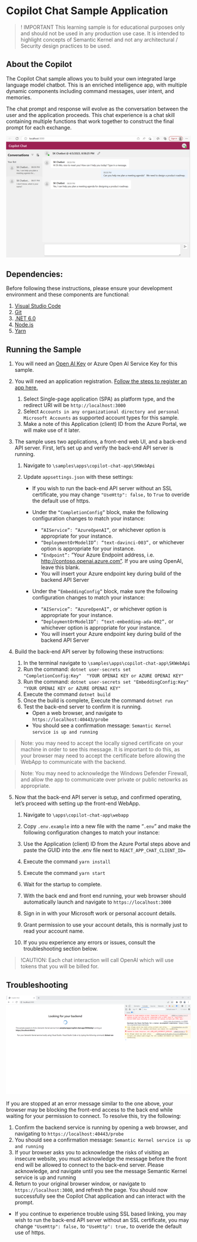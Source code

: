 # Copilot Chat Sample Application
>! IMPORTANT  This learning sample is for educational purposes only and should
 not be used in any production use case.  It is intended to highlight concepts of
 Semantic Kernel and not any architectural / Security design practices to be used.

## About the Copilot 
The Copilot Chat sample allows you to build your own integrated large language
model chatbot.  This is an enriched intelligence app, with multiple dynamic
components including command messages, user intent, and memories.  

The chat prompt and response will evolve as the conversation between the user
and the application proceeds.  This chat experience is a chat skill containing
multiple functions that work together to construct the final prompt for each
exchange.


![UI Sample](images/UI-Sample.png)

## Dependencies:

Before following these instructions, please ensure your development environment
and these components are functional:
1. [Visual Studio Code](https://code.visualstudio.com/Download)
2. [Git](https://git-scm.com/book/en/v2/Getting-Started-Installing-Git)
3. [.NET 6.0](https://dotnet.microsoft.com/en-us/download/dotnet/6.0)
4. [Node.js](https://nodejs.org/en/download)
5. [Yarn](https://classic.yarnpkg.com/lang/en/docs/install)


## Running the Sample
1. You will need an [Open AI Key](https://platform.openai.com/account/api-keys)
   or Azure Open AI Service Key for this sample.
2. You will need an application registration.
   [Follow the steps to register an app here.](https://learn.microsoft.com/en-us/azure/active-directory/develop/quickstart-register-app)

    1. Select Single-page application (SPA) as platform type, and the redirect
       URI will be `http://localhost:3000`
    2. Select `Accounts in any organizational directory and personal Microsoft Accounts`
       as supported account types for this sample.
    3. Make a note of this Application (client) ID from the Azure Portal, we will
       make use of it later.
3. The sample uses two applications, a front-end web UI, and a back-end API server.
    First, let’s set up and verify the back-end API server is running.

    1. Navigate to `\samples\apps\copilot-chat-app\SKWebApi`
    2. Update `appsettings.json` with these settings:

          * If you wish to run the back-end API server without an SSL certificate,
            you may change `"UseHttp": false,` to `True` to overide the default
            use of https.

          * Under the `“CompletionConfig”` block, make the following configuration
            changes to match your instance:

            * `“AIService”: “AzureOpenAI”`, or whichever option is appropriate for
              your instance.
            * `“DeploymentOrModelID”: “text-davinci-003”,` or whichever option is
              appropriate for your instance.  
            * `“Endpoint”:` “Your Azure Endpoint address, i.e. http://contoso.openai.azure.com”.
              If you are using OpenAI, leave this blank.
            * You will insert your Azure endpoint key during build of the backend
              API Server

        * Under the `“EmbeddingConfig”` block, make sure the following configuration
          changes to match your instance:
            * `“AIService”: “AzureOpenAI”,` or whichever option is appropriate
              for your instance.
            * `“DeploymentOrModelID”: “text-embedding-ada-002”,` or whichever
              option is appropriate for your instance.    
            * You will insert your Azure endpoint key during build of the backend
              API Server
            
4. Build the back-end API server by following these instructions:
    1. In the terminal navigate to  `\samples\apps\copilot-chat-app\SKWebApi`
    2. Run the command: `dotnet user-secrets set "CompletionConfig:Key"  "YOUR OPENAI KEY or AZURE OPENAI KEY"`
    3. Run the command: `dotnet user-secrets set "EmbeddingConfig:Key" "YOUR OPENAI KEY or AZURE OPENAI KEY"`
    4. Execute the command `dotnet build`
    5. Once the build is complete, Execute the command `dotnet run`
    6. Test the back-end server to confirm it is running.
        * Open a web browser, and navigate to `https://localhost:40443/probe`
        * You should see a confirmation message: `Semantic Kernel service is up and running`

>Note: you may need to accept the locally signed certificate on your machine
 in order to see this message.  It is important to do this, as your browser may
 need to accept the certificate before allowing the WebApp to communicate
 with the backend.

>Note: You may need to acknowledge the Windows Defender Firewall, and allow
 the app to communicate over private or public netowrks as appropriate.

5. Now that the back-end API server is setup, and confirmed operating, let’s
   proceed with setting up the front-end WebApp.
    1. Navigate to `\apps\copilot-chat-app\webapp`
    2. Copy `.env.example` into a new file with the name “`.env`” and make the
       following configuration changes to match your instance:
    3. Use the Application (client) ID from the Azure Portal steps above and
       paste the GUID into the .env file next to `REACT_APP_CHAT_CLIENT_ID= `
    4. Execute the command `yarn install`
    5. Execute the command `yarn start`

    6. Wait for the startup to complete.
    7. With the back end and front end running, your web browser should automatically
       launch and navigate to `https://localhost:3000`
    8. Sign in in with your Microsoft work or personal account details.
    9. Grant permission to use your account details, this is normally just to
       read your account name.
    10. If you you experience any errors or issues, consult the troubleshooting
        section below.

> !CAUTION: Each chat interaction will call OpenAI which will use tokens that you will be billed for.

## Troubleshooting
![](images/Cert-Issue.png)

If you are stopped at an error message similar to the one above, your browser
may be blocking the front-end access to the back end while waiting for your
permission to connect.
To resolve this, try the following:

1. Confirm the backend service is running by opening a web browser, and navigating
   to `https://localhost:40443/probe`
2. You should see a confirmation message: `Semantic Kernel service is up and running`
3. If your browser asks you to acknowledge the risks of visiting an insecure
   website, you must acknowledge the message before the front end will be
   allowed to connect to the back-end server.  Please acknowledge, and navigate
   until you see the message Semantic Kernel service is up and running
4. Return to your original browser window, or navigate to `https://localhost:3000`,
   and refresh the page. You should now successfully see the Copilot Chat
   application and can interact with the prompt.

* If you continue to experience trouble using SSL based linking, you may wish to
  run the back-end API server without an SSL certificate, you may change
  `"UseHttp": false,` to `"UseHttp": true,` to overide the default use of https.
